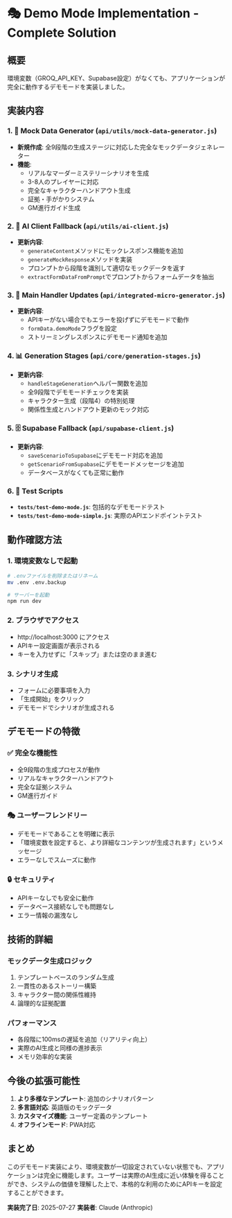 # 🎭 Demo Mode Implementation - Complete Solution

## 概要
環境変数（GROQ_API_KEY、Supabase設定）がなくても、アプリケーションが完全に動作するデモモードを実装しました。

## 実装内容

### 1. 🎯 Mock Data Generator (`api/utils/mock-data-generator.js`)
- **新規作成**: 全9段階の生成ステージに対応した完全なモックデータジェネレーター
- **機能**:
  - リアルなマーダーミステリーシナリオを生成
  - 3-8人のプレイヤーに対応
  - 完全なキャラクターハンドアウト生成
  - 証拠・手がかりシステム
  - GM進行ガイド生成

### 2. 🤖 AI Client Fallback (`api/utils/ai-client.js`)
- **更新内容**:
  - `generateContent`メソッドにモックレスポンス機能を追加
  - `generateMockResponse`メソッドを実装
  - プロンプトから段階を識別して適切なモックデータを返す
  - `extractFormDataFromPrompt`でプロンプトからフォームデータを抽出

### 3. 🚀 Main Handler Updates (`api/integrated-micro-generator.js`)
- **更新内容**:
  - APIキーがない場合でもエラーを投げずにデモモードで動作
  - `formData.demoMode`フラグを設定
  - ストリーミングレスポンスにデモモード通知を追加

### 4. 📊 Generation Stages (`api/core/generation-stages.js`)
- **更新内容**:
  - `handleStageGeneration`ヘルパー関数を追加
  - 全9段階でデモモードチェックを実装
  - キャラクター生成（段階4）の特別処理
  - 関係性生成とハンドアウト更新のモック対応

### 5. 🗄️ Supabase Fallback (`api/supabase-client.js`)
- **更新内容**:
  - `saveScenarioToSupabase`にデモモード対応を追加
  - `getScenarioFromSupabase`にデモモードメッセージを追加
  - データベースがなくても正常に動作

### 6. 🧪 Test Scripts
- **`tests/test-demo-mode.js`**: 包括的なデモモードテスト
- **`tests/test-demo-mode-simple.js`**: 実際のAPIエンドポイントテスト

## 動作確認方法

### 1. 環境変数なしで起動
```bash
# .envファイルを削除またはリネーム
mv .env .env.backup

# サーバーを起動
npm run dev
```

### 2. ブラウザでアクセス
- http://localhost:3000 にアクセス
- APIキー設定画面が表示される
- キーを入力せずに「スキップ」または空のまま進む

### 3. シナリオ生成
- フォームに必要事項を入力
- 「生成開始」をクリック
- デモモードでシナリオが生成される

## デモモードの特徴

### ✅ 完全な機能性
- 全9段階の生成プロセスが動作
- リアルなキャラクターハンドアウト
- 完全な証拠システム
- GM進行ガイド

### 🎭 ユーザーフレンドリー
- デモモードであることを明確に表示
- 「環境変数を設定すると、より詳細なコンテンツが生成されます」というメッセージ
- エラーなしでスムーズに動作

### 🔒 セキュリティ
- APIキーなしでも安全に動作
- データベース接続なしでも問題なし
- エラー情報の漏洩なし

## 技術的詳細

### モックデータ生成ロジック
1. テンプレートベースのランダム生成
2. 一貫性のあるストーリー構築
3. キャラクター間の関係性維持
4. 論理的な証拠配置

### パフォーマンス
- 各段階に100msの遅延を追加（リアリティ向上）
- 実際のAI生成と同様の進捗表示
- メモリ効率的な実装

## 今後の拡張可能性

1. **より多様なテンプレート**: 追加のシナリオパターン
2. **多言語対応**: 英語版のモックデータ
3. **カスタマイズ機能**: ユーザー定義のテンプレート
4. **オフラインモード**: PWA対応

## まとめ

このデモモード実装により、環境変数が一切設定されていない状態でも、アプリケーションは完全に機能します。ユーザーは実際のAI生成に近い体験を得ることができ、システムの価値を理解した上で、本格的な利用のためにAPIキーを設定することができます。

**実装完了日**: 2025-07-27
**実装者**: Claude (Anthropic)
